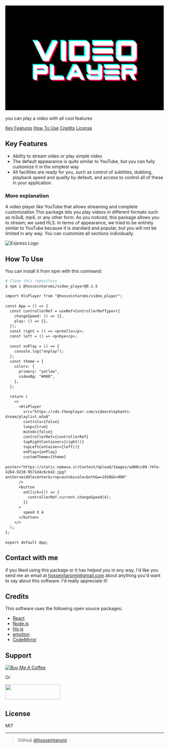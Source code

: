 ![Express Logo](./package_logo.PNG)

you can play a video with all cool features

[Key Features](#key-features)
[How To Use](#how-to-use)
[Credits](#credits)
[License](#license)

## Key Features

- Ability to stream video or play simple video
- The default appearance is quite similar to YouTube, but you can fully customize it in the simplest way
- All facilities are ready for you, such as control of subtitles, dubbing, playback speed and quality by default, and access to control all of these in your application.

### More explanation

A video player like YouTube that allows streaming and complete customization
This package lets you play videos in different formats such as m3u8, mp4, or any other form.
As you noticed, this package allows you to stream; we used HLS.
In terms of appearance, we tried to be entirely similar to YouTube because it is standard and popular, but you will not be limited in any way. You can customize all sections individually.

![Express Logo](./videopackage.gif)

## How To Use

You can install it from npm with this command:

```bash
# Clone this repository
$ npm i @hosseintaromi/video_player@0.1.5
```

```tsx
import HlsPlayer from "@hosseintaromi/video_player";

const App = () => {
  const controllerRef = useRef<ControllerRefType>({
    changeSpeed: () => {},
    play: () => {},
  });
  const right = () => <p>hello</p>;
  const left = () => <p>bye</p>;

  const onPlay = () => {
    console.log("onplay");
  };
  const theme = {
    colors: {
      primary: "yellow",
      videoBg: "#000",
    },
  };

  return (
    <>
      <HlsPlayer
        src="https://cdn.theoplayer.com/video/elephants-dream/playlist.m3u8"
        controls={false}
        loop={true}
        muted={false}
        controllerRef={controllerRef}
        topRightContainer={right()}
        topLeftContainer={left()}
        onPlay={onPlay}
        customTheme={theme}
        poster="https://static.namava.ir/Content/Upload/Images/ad00cc89-74fe-4264-9210-9571d4c6cb42.jpg?anchor=middlecenter&crop=auto&scale=both&w=1920&h=900"
      />
      <button
        onClick={() => {
          controllerRef.current.changeSpeed(4);
        }}
      >
        speed X 4
      </button>
    </>
  );
};

export default App;
```

## Contact with me

if you liked using this package or it has helped you in any way, I'd like you send me an email at <hosseintaromii@gmail.com> about anything you'd want to say about this software. I'd really appreciate it!

## Credits

This software uses the following open source packages:

- [React](https://react.dev/)
- [Node.js](https://nodejs.org/)
- [hls.js](https://github.com/video-dev/hls.js)
- [emotion](https://emotion.sh/)
- [CodeMirror](http://codemirror.net/)

## Support

<a href="https://www.buymeacoffee.com/5Zn8Xh3l9" target="_blank"><img src="https://www.buymeacoffee.com/assets/img/custom_images/purple_img.png" alt="Buy Me A Coffee" style="height: 41px !important;width: 174px " ></a>

<p>Or</p>

<a href="https://www.coffeebede.com/hosseintaromi"><img class="img-fluid" style="height: 48px !important;width: 174px !important;" src="https://coffeebede.ir/DashboardTemplateV2/app-assets/images/banner/default-yellow.svg" /></a>

## License

MIT

---

> GitHub [@hosseintaromi](https://github.com/hosseintaromi) &nbsp;&middot;&nbsp;
